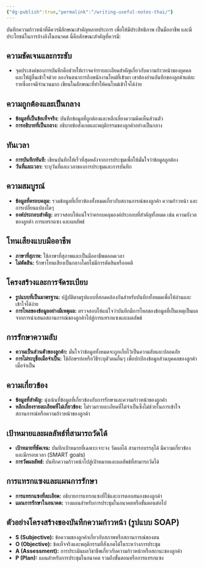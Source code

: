```yaml
---
{"dg-publish":true,"permalink":"/writing-useful-notes-thai/"}
---
```


บันทึกความก้าวหน้าที่ดีควรมีลักษณะสำคัญหลายประการ เพื่อให้มีประสิทธิภาพ เป็นมืออาชีพ และมีประโยชน์ในการอ้างอิงในอนาคต นี่คือลักษณะสำคัญที่ควรมี:

## ความชัดเจนและกระชับ

- จุดประสงค์ของการบันทึกคือช่วยให้เราจดจำรายละเอียดสำคัญเกี่ยวกับความก้าวหน้าของบุคคล และให้ผู้อื่นเข้าใจด้วย ลองจินตนาการถึงพนักงานใหม่ที่เข้ามา เขาต้องอ่านบันทึกของลูกค้าแต่ละรายซึ่งอาจมีจำนวนมาก เขียนในลักษณะที่ทำให้คนใหม่เข้าใจได้ง่าย

## ความถูกต้องและเป็นกลาง

- **ข้อมูลที่เป็นข้อเท็จจริง:** บันทึกข้อมูลที่ถูกต้องและหลีกเลี่ยงความคิดเห็นส่วนตัว
- **การอธิบายที่เป็นกลาง:** อธิบายข้อสังเกตและพฤติกรรมของลูกค้าอย่างเป็นกลาง

## ทันเวลา

- **การบันทึกทันที:** เขียนบันทึกให้เร็วที่สุดหลังจากการประชุมเพื่อให้มั่นใจว่าข้อมูลถูกต้อง
- **วันที่และเวลา:** ระบุวันที่และเวลาของการประชุมและการบันทึก

## ความสมบูรณ์

- **ข้อมูลที่ครอบคลุม:** รวมข้อมูลที่เกี่ยวข้องทั้งหมดเกี่ยวกับสถานการณ์ของลูกค้า ความก้าวหน้า และการเปลี่ยนแปลงใดๆ
- **องค์ประกอบสำคัญ:** ตรวจสอบให้แน่ใจว่าครอบคลุมองค์ประกอบที่สำคัญทั้งหมด เช่น ความกังวลของลูกค้า การแทรกแซง และผลลัพธ์

## โทนเสียงแบบมืออาชีพ

- **ภาษาที่สุภาพ:** ใช้ภาษาที่สุภาพและเป็นมืออาชีพตลอดเวลา
- **ไม่ตัดสิน:** รักษาโทนเสียงเป็นกลางโดยไม่มีการตัดสินหรืออคติ

## โครงสร้างและการจัดระเบียบ

- **รูปแบบที่เป็นมาตรฐาน:** ปฏิบัติตามรูปแบบที่สอดคล้องกันสำหรับบันทึกทั้งหมดเพื่อให้อ่านและเข้าใจได้ง่าย
- **การไหลของข้อมูลอย่างมีเหตุผล:** ตรวจสอบให้แน่ใจว่าบันทึกมีการไหลของข้อมูลที่เป็นเหตุเป็นผล จากการนำเสนอสถานการณ์ของลูกค้าไปสู่การแทรกแซงและผลลัพธ์

## การรักษาความลับ

- **ความเป็นส่วนตัวของลูกค้า:** มั่นใจว่าข้อมูลทั้งหมดจะถูกเก็บไว้เป็นความลับและปลอดภัย
- **การไม่ระบุชื่อเมื่อจำเป็น:** ใช้อักษรย่อหรือวิธีระบุตัวตนอื่นๆ เพื่อปกป้องข้อมูลส่วนบุคคลของลูกค้าเมื่อจำเป็น

## ความเกี่ยวข้อง

- **ข้อมูลที่สำคัญ:** มุ่งเน้นที่ข้อมูลที่เกี่ยวข้องกับการรักษาและความก้าวหน้าของลูกค้า
- **หลีกเลี่ยงรายละเอียดที่ไม่เกี่ยวข้อง:** ไม่รวมรายละเอียดที่ไม่จำเป็นซึ่งไม่ช่วยในการเข้าใจสถานการณ์หรือความก้าวหน้าของลูกค้า

## เป้าหมายและผลลัพธ์ที่สามารถวัดได้

- **เป้าหมายที่ชัดเจน:** บันทึกเป้าหมายที่เฉพาะเจาะจง วัดผลได้ สามารถบรรลุได้ มีความเกี่ยวข้อง และมีกรอบเวลา (SMART goals)
- **การวัดผลลัพธ์:** บันทึกความก้าวหน้าไปสู่เป้าหมายและผลลัพธ์ที่สามารถวัดได้

## การแทรกแซงและแผนการรักษา

- **การแทรกแซงที่ละเอียด:** อธิบายการแทรกแซงที่ใช้และการตอบสนองของลูกค้า
- **แผนการรักษาในอนาคต:** วางแผนสำหรับการประชุมในอนาคตหรือขั้นตอนต่อไป

## ตัวอย่างโครงสร้างของบันทึกความก้าวหน้า (รูปแบบ SOAP)

- **S (Subjective):** ข้อความของลูกค้าเกี่ยวกับสภาพหรือสถานการณ์ของตน
- **O (Objective):** ข้อเท็จจริงและพฤติกรรมที่สังเกตได้ในระหว่างการประชุม
- **A (Assessment):** การประเมินผลวิชาชีพเกี่ยวกับความก้าวหน้าหรือสถานะของลูกค้า
- **P (Plan):** แผนสำหรับการประชุมในอนาคต รวมถึงขั้นตอนหรือการแทรกแซง